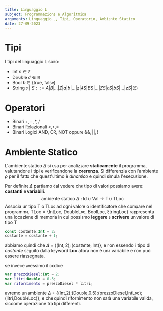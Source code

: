 ```yaml
---
title: Linguaggio L
subject: Programmazione e Algoritmica
arguments: Linguaggio L, Tipi, Operatorio, Ambiente Statico
date: 27-09-2023
---
```


# Tipi

I tipi del linguaggio L sono:
- Int $n \in \mathbb{Z}$
- Double $d \in \mathbb{R}$
- Bool $b \in \{\text{true, false}\}$
- String $s \text{ | } S ::= A|B|...|Z|a|b|...|z|AS|BS|...|ZS|aS|bS|...|zS|(S)$

# Operatori
- Binari $+,-,*,/$
- Binari Relazionali $<,>,=$
- Binari Logici $\text{AND, OR, NOT oppure }\&\&,||,!$

# Ambiente Statico

L'ambiente statico $\Delta$ si usa per analizzare **staticamente** il programma, valutandone i tipi e verificandone la **coerenza**. Si differenzia con l'ambiente $\rho$ per il fatto che quest'ultimo è *dinamico* e quindi simula l'esecuzione.

Per definire $\Delta$ partiamo dal vedere che tipo di valori possiamo avere: **costanti** e **variabili**.
$$
\text{ambiente statico } \Delta : \text{Id} \cup \text{Val} \to \text{T} \cup \text{TLoc}
$$
Associa un tipo $\text{T}$ o $\text{TLoc}$ ad ogni valore o identificatore che compare nel programma, $\text{TLoc} = \{\text{IntLoc, DoubleLoc, BoolLoc, StringLoc}\}$ rappresenta una locazione di memoria in cui possiamo **leggere** e **scrivere** un valore di tipo $\text{T}$

```kotlin
const costante:Int = 2;
costante = costante + 1;
```

abbiamo quindi che $\Delta = \{(\text{Int}, 2); (\text{costante},\text{Int})\}$, e non essendo il tipo di *costante* seguito dalla keyword **Loc** allora non è una variabile e non può essere riassegnata.

se invece avessimo il codice
```kotlin
var prezzoDiesel:Int = 2;
var litri:Double = 0.5;
var rifornimento = prezzoDiesel * litri;
```

avremo un ambiente $\Delta = \{\text{(Int,2);(Double,0.5);(prezzoDiesel,IntLoc);(litri,DoubleLoc)}\}$, e che quindi rifornimento non sarà una variabile valida, siccome operazione tra tipi differenti.
